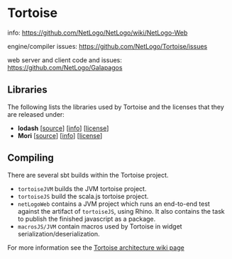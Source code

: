 # Tortoise

info: https://github.com/NetLogo/NetLogo/wiki/NetLogo-Web

engine/compiler issues: https://github.com/NetLogo/Tortoise/issues

web server and client code and issues: https://github.com/NetLogo/Galapagos

## Libraries

The following lists the libraries used by Tortoise and the licenses that they are released under:

  * **lodash** [[source](https://github.com/lodash/lodash)] [[info](http://lodash.com/)] [[license](https://raw.githubusercontent.com/dojo/dojo/c84bf39e40acb310e63ebd7802ce3773b8525abb/LICENSE)]
  * **Mori** [[source](https://github.com/swannodette/mori)] [[info](http://swannodette.github.io/mori/)] [[license](http://www.eclipse.org/legal/epl-v10.html)]

## Compiling

There are several sbt builds within the Tortoise project.
* `tortoiseJVM` builds the JVM tortoise project.
* `tortoiseJS` build the scala.js tortoise project.
* `netLogoWeb` contains a JVM project which runs an end-to-end test against the artifact of `tortoiseJS`, using Rhino. It also contains the task to publish the finished javascript as a package.
* `macrosJS/JVM` contain macros used by Tortoise in widget serialization/deserialization.

For more information see the [Tortoise architecture wiki page](https://github.com/NetLogo/Tortoise/wiki/Architecture)
